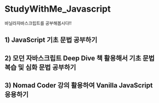 # StudyWithMe_Javascript
바닐라자바스크립트를 공부해봅시다!!

## 1) JavaScript 기초 문법 공부하기

## 2) 모던 자바스크립트 Deep Dive 책 활용해서 기초 문법 복습 및 심화 문법 공부하기 

## 3) Nomad Coder 강의 활용하여 Vanilla JavaScript 응용하기
